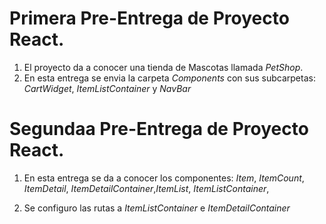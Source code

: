 # Primera Pre-Entrega de Proyecto React.

1. El proyecto da a conocer una tienda de Mascotas llamada *PetShop*.
2. En esta entrega se envia la carpeta *Components* con sus subcarpetas: *CartWidget*, *ItemListContainer* y *NavBar*

# Segundaa Pre-Entrega de Proyecto React.

1. En esta entrega se da a conocer los componentes: 
 *Item*, *ItemCount*, *ItemDetail*, *ItemDetailContainer*,*ItemList*, *ItemListContainer*, 

2. Se configuro las rutas a *ItemListContainer* e *ItemDetailContainer*



